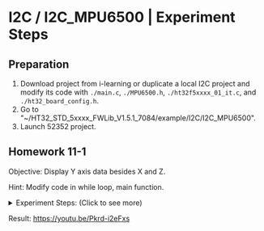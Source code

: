 # I2C / I2C_MPU6500 | Experiment Steps

## Preparation

1. Download project from i-learning or duplicate a local I2C project and modify its code with ```./main.c```, ```./MPU6500.h```, ```./ht32f5xxxx_01_it.c```, and ```./ht32_board_config.h```.
2. Go to "~/HT32_STD_5xxxx_FWLib_V1.5.1_7084/example/I2C/I2C_MPU6500".
3. Launch 52352 project.

## Homework 11-1

Objective: Display Y axis data besides X and Z.

Hint: Modify code in while loop, main function.

<details><summary>Experiment Steps: (Click to see more)</summary>

1. Modify code.
   1. Retrieve Y axis acceleration data from register.
   2. Print out Y axis value.
   3. Change cursor move up string.
2. Connect circuit.
   1. VDD to VCC.
   2. GND to GND.
   3. SCL to SCL.
   4. SDA to SDA.

</details>

Result: <https://youtu.be/Pkrd-i2eFxs>
